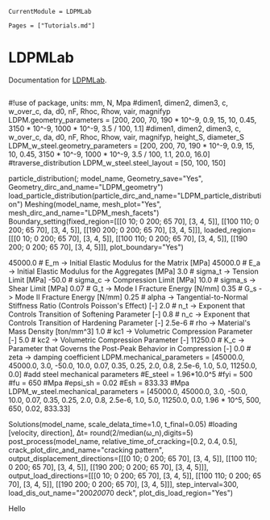 ```@meta
CurrentModule = LDPMLab
```

```@index
Pages = ["Tutorials.md"]
```
# LDPMLab

Documentation for [LDPMLab](https://github.com/DonggeJia/LDPMLab.jl).

```@index
```

#!use of package, units: mm, N, Mpa
#dimen1, dimen2, dimen3, c, w_over_c, da, d0, nF, Rhoc, Rhow, vair, magnifyp
LDPM.geometry_parameters = [200, 200, 70, 190 * 10^-9, 0.9, 15, 10, 0.45, 3150 * 10^-9, 1000 * 10^-9, 3.5 / 100, 1.1]
#dimen1, dimen2, dimen3, c, w_over_c, da, d0, nF, Rhoc, Rhow, vair, magnifyp, height_S, diameter_S
LDPM_w_steel.geometry_parameters = [200, 200, 70, 190 * 10^-9, 0.9, 15, 10, 0.45, 3150 * 10^-9, 1000 * 10^-9, 3.5 / 100, 1.1, 20.0, 16.0]
#traverse_distribution 
LDPM_w_steel.steel_layout = [50, 100, 150]

particle_distribution(; model_name, Geometry_save="Yes", Geometry_dirc_and_name="LDPM_geometry")
load_particle_distribution(particle_dirc_and_name="LDPM_particle_distribution")
Meshing(model_name, mesh_plot="Yes", mesh_dirc_and_name="LDPM_mesh_facets")
Boundary_setting(fixed_region=[[[0 10; 0 200; 65 70], [3, 4, 5]], [[100 110; 0 200; 65 70], [3, 4, 5]], [[190 200; 0 200; 65 70], [3, 4, 5]]], loaded_region=[[[0 10; 0 200; 65 70], [3, 4, 5]], [[100 110; 0 200; 65 70], [3, 4, 5]], [[190 200; 0 200; 65 70], [3, 4, 5]]], plot_boundary="Yes")

45000.0 # E_m -> Initial Elastic Modulus for the Matrix [MPa]
45000.0 # E_a -> Initial Elastic Modulus for the Aggregates [MPa]
3.0 # sigma_t -> Tension Limit [MPa]
-50.0 # sigma_c -> Compression Limit [MPa]
10.0 # sigma_s -> Shear Limit [MPa]
0.07 # G_t -> Mode I Fracture Energy [N/mm]
0.35 # G_s -> Mode II Fracture Energy [N/mm]
0.25 # alpha -> Tangential-to-Normal Stiffness Ratio (Controls Poisson's Effect) [-]
2.0 # n_t -> Exponent that Controls Transition of Softening Parameter [-]
0.8 # n_c -> Exponent that Controls Transition of Hardening Parameter [-]
2.5e-6 # rho -> Material's Mass Density [ton/mm^3]
1.0 # kc1 -> Volumetric Compression Parameter [-]
5.0 # kc2 -> Volumetric Compression Parameter [-]
11250.0 # K_c -> Parameter that Governs the Post-Peak Behavior in Compression [-] 
0.0 # zeta -> damping coefficient
LDPM.mechanical_parameters = [45000.0, 45000.0, 3.0, -50.0, 10.0, 0.07, 0.35, 0.25, 2.0, 0.8, 2.5e-6, 1.0, 5.0, 11250.0, 0.0]
#add steel mechanical parameters
#E_steel = 1.96*10.0^5
#fyi = 500
#fu = 650 #Mpa
#epsi_sh = 0.02
#Esh = 833.33 #Mpa
LDPM_w_steel.mechanical_parameters = [45000.0, 45000.0, 3.0, -50.0, 10.0, 0.07, 0.35, 0.25, 2.0, 0.8, 2.5e-6, 1.0, 5.0, 11250.0, 0.0, 1.96 * 10^5, 500, 650, 0.02, 833.33]

Solutions(model_name, scale_delata_time=1.0, t_final=0.05) #loading [velocity, direction], Δt= round(2/median(ω_n),digits=5)
post_process(model_name, relative_time_of_cracking=[0.2, 0.4, 0.5], crack_plot_dirc_and_name="cracking pattern", output_displacement_directions=[[[0 10; 0 200; 65 70], [3, 4, 5]], [[100 110; 0 200; 65 70], [3, 4, 5]], [[190 200; 0 200; 65 70], [3, 4, 5]]], output_load_directions=[[[0 10; 0 200; 65 70], [3, 4, 5]], [[100 110; 0 200; 65 70], [3, 4, 5]], [[190 200; 0 200; 65 70], [3, 4, 5]]], step_interval=300, load_dis_out_name="200*200*70 deck", plot_dis_load_region="Yes")

Hello
